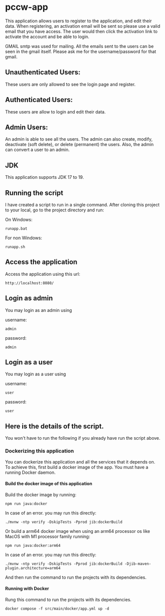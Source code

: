 # pccw-app

This application allows users to register to the application, and edit their data. When registering, an activation email will be sent so please use a valid email that you have access. The user would then click the activation link to activate the account and be able to login.

GMAIL smtp was used for mailing. All the emails sent to the users can be seen in the gmail itself. Please ask me for the username/password for that gmail.

## Unauthenticated Users:

These users are only allowed to see the login page and register.

## Authenticated Users:

These users are allow to login and edit their data.

## Admin Users:

An admin is able to see all the users. The admin can also create, modify, deactivate (soft delete), or delete (permanent) the users. Also, the admin can convert a user to an admin.

## JDK

This application supports JDK 17 to 19.

## Running the script

I have created a script to run in a single command. After cloning this project to your local, go to the project directory and run:

On Windows:

```
runapp.bat
```

For non Windows:

```
runapp.sh
```

## Access the application

Access the application using this url:

```
http://localhost:8080/
```
## Login as admin

You may login as an admin using

username:
```
admin
```
password:
```
admin
```

## Login as a user

You may login as a user using

username:
```
user
```
password:
```
user
```

## Here is the details of the script.
You won't have to run the following if you already have run the script above.

### Dockerizing this application

You can dockerize this application and all the services that it depends on.
To achieve this, first build a docker image of the app. You must have a running Docker daemon.

#### Build the docker image of this application

Build the docker image by running:

```
npm run java:docker
```

In case of an error. you may run this directly:

```
./mvnw -ntp verify -DskipTests -Pprod jib:dockerBuild
```

Or build a arm64 docker image when using an arm64 processor os like MacOS with M1 processor family running:

```
npm run java:docker:arm64
```

In case of an error. you may run this directly:

```
./mvnw -ntp verify -DskipTests -Pprod jib:dockerBuild -Djib-maven-plugin.architecture=arm64
```

And then run the command to run the projects with its dependencies.

#### Running with Docker

Rung this command to run the projects with its dependencies.

```
docker compose -f src/main/docker/app.yml up -d
```





